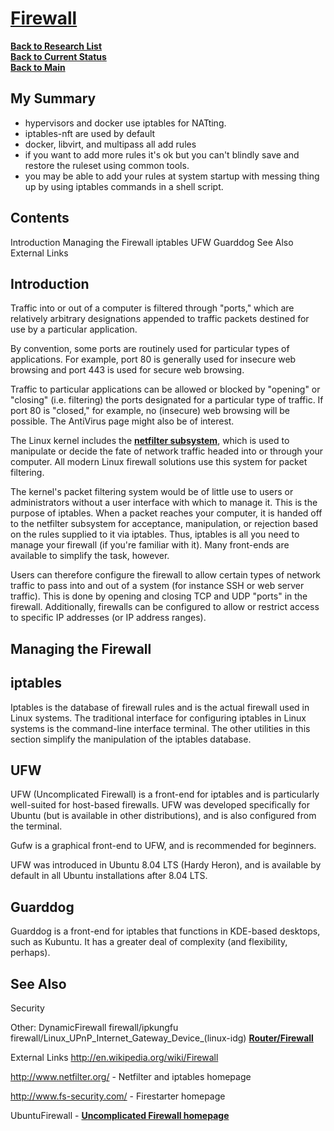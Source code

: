 # **[Firewall](https://help.ubuntu.com/community/Firewall)**

**[Back to Research List](../../../../research_list.md)**\
**[Back to Current Status](../../../../../development/status/weekly/current_status.md)**\
**[Back to Main](../../../../../README.md)**

## My Summary

- hypervisors and docker use iptables for NATting.
- iptables-nft are used by default
- docker, libvirt, and multipass all add rules
- if you want to add more rules it's ok but you can't blindly save and restore the ruleset using common tools.
- you may be able to add your rules at system startup with messing thing up by using iptables commands in a shell script.

## Contents

Introduction
Managing the Firewall
iptables
UFW
Guarddog
See Also
External Links

## Introduction

Traffic into or out of a computer is filtered through "ports," which are relatively arbitrary designations appended to traffic packets destined for use by a particular application.

By convention, some ports are routinely used for particular types of applications. For example, port 80 is generally used for insecure web browsing and port 443 is used for secure web browsing.

Traffic to particular applications can be allowed or blocked by "opening" or "closing" (i.e. filtering) the ports designated for a particular type of traffic. If port 80 is "closed," for example, no (insecure) web browsing will be possible. The AntiVirus page might also be of interest.

The Linux kernel includes the **[netfilter subsystem](https://blogs.oracle.com/linux/post/introduction-to-netfilter)**, which is used to manipulate or decide the fate of network traffic headed into or through your computer. All modern Linux firewall solutions use this system for packet filtering.

The kernel's packet filtering system would be of little use to users or administrators without a user interface with which to manage it. This is the purpose of iptables. When a packet reaches your computer, it is handed off to the netfilter subsystem for acceptance, manipulation, or rejection based on the rules supplied to it via iptables. Thus, iptables is all you need to manage your firewall (if you're familiar with it). Many front-ends are available to simplify the task, however.

Users can therefore configure the firewall to allow certain types of network traffic to pass into and out of a system (for instance SSH or web server traffic). This is done by opening and closing TCP and UDP "ports" in the firewall. Additionally, firewalls can be configured to allow or restrict access to specific IP addresses (or IP address ranges).

## Managing the Firewall

## iptables

Iptables is the database of firewall rules and is the actual firewall used in Linux systems. The traditional interface for configuring iptables in Linux systems is the command-line interface terminal. The other utilities in this section simplify the manipulation of the iptables database.

## UFW

UFW (Uncomplicated Firewall) is a front-end for iptables and is particularly well-suited for host-based firewalls. UFW was developed specifically for Ubuntu (but is available in other distributions), and is also configured from the terminal.

Gufw is a graphical front-end to UFW, and is recommended for beginners.

UFW was introduced in Ubuntu 8.04 LTS (Hardy Heron), and is available by default in all Ubuntu installations after 8.04 LTS.

## Guarddog

Guarddog is a front-end for iptables that functions in KDE-based desktops, such as Kubuntu. It has a greater deal of complexity (and flexibility, perhaps).

## See Also

Security

Other:
DynamicFirewall
firewall/ipkungfu
firewall/Linux_UPnP_Internet_Gateway_Device_(linux-idg)
**[Router/Firewall](https://help.ubuntu.com/community/Router/Firewall)**

External Links
<http://en.wikipedia.org/wiki/Firewall>

<http://www.netfilter.org/> - Netfilter and iptables homepage

<http://www.fs-security.com/> - Firestarter homepage

UbuntuFirewall - **[Uncomplicated Firewall homepage](https://wiki.ubuntu.com/UbuntuFirewall)**
